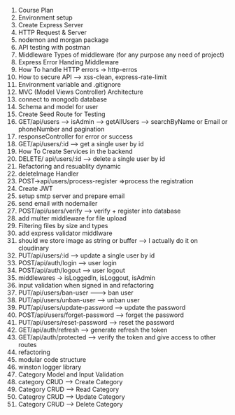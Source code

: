 1. Course Plan
2. Environment setup
3. Create Express Server
4. HTTP Request & Server
5. nodemon and morgan package
6. API testing with postman
7. Middleware Types of middleware (for any purpose any need of project)
8. Express Error Handing Middleware
9. How To handle HTTP errors -> http-erros
10. How to secure API --> xss-clean, express-rate-limit
11. Environment variable and .gitignore
12. MVC (Model Views Controller) Architecture
13. connect to mongodb database
14. Schema and model for user
15. Create Seed Route for Testing
16. GET/api/users --> isAdmin --> getAllUsers --> searchByName or Email or phoneNumber and pagination
17. responseController for error or success
18. GET/api/users/:id --> get a single user by id
19. How To Create Services in the backend
20. DELETE/ api/users/:id --> delete a single user by id
21. Refactoring and resuablity dynamic
22. deleteImage Handler
23. POST->api/users/process-register =>process the registration
24. Create JWT
25. setup smtp server and prepare email
26. send email with nodemailer
27. POST/api/users/verify --> verify + register into database
28. add multer middleware for file upload
29. Filtering files by size and types
30. add express validator middlware
31. should we store image as string or buffer --> I actually do it on cloudinary
32. PUT/api/users/:id --> update a single user by id
33. POST/api/auth/login --> user login
34. POST/api/auth/logout --> user logout
35. middlewares -> isLoggedIn, isLoggout, isAdmin
36. input validation when signed in and refactoring
37. PUT/api/users/ban-user ---> ban user
38. PUT/api/users/unban-user --> unban user
39. PUT/api/users/update-password --> update the password
40. POST/api/users/forget-password --> forget the password
41. PUT/api/users/reset-password --> reset the password
42. GET/api/auth/refresh --> generate refresh the token
43. GET/api/auth/protected --> verify the token and give access to other routes
44. refactoring
45. modular code structure
46. winston logger library
47. Category Model and Input Validation
48. category CRUD --> Create Category
49. Category CRUD --> Read Category
50. Categroy CRUD --> Update Category
51. Category CRUD --> Delete Category
